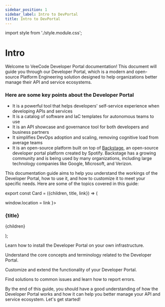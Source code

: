 ```yaml
---
sidebar_position: 1
sidebar_label: Intro to DevPortal
title: Intro to DevPortal
---
```


import style from './style.module.css';


# Intro

Welcome to VeeCode Developer Portal documentation! This document will guide you through our Developer Portal, which is a modern and open-source Platform Engineering solution designed to help organizations better manage their API and service ecosystems.

### Here are some key points about the Developer Portal

- It is a powerful tool that helps developers' self-service experience when developing APIs and services
- It is a catalog of software and IaC templates for autonomous teams to use
- It is an API showcase and governance tool for both developers and business partners
- It simplifies DevOps adoption and scaling, removing cognitive load from average teams
- It is an open-source platform built on top of [Backstage](https://backstage.io), an open-source developer portal platform created by Spotify. Backstage has a growing community and is being used by many organizations, including large technology companies like Google, Microsoft, and Verizon.

This documentation guide aims to help you understand the workings of the Developer Portal, how to use it, and how to customize it to meet your specific needs. Here are some of the topics covered in this guide:

<div className={style.wrapper}>

export const Card = ({children, title, link}) => (
   <div className={style.card}
      onClick={() => window.location = link }>
      <span className={style.titlebar}>
         <h3 className="{style.title}">{title}</h3>
      </span>
      <p className={style.desc}>
         {children}
      </p>
   </div>
);

<!-- <Card title="📄️ Self-Service Demo" link="self-service-demo/prerequisites">Explore the platform's features through a simple interactive demo.</Card> -->

<Card title="💻 Installation Guide" link="/devportal/installation-guide/simple-setup">Learn how to install the Developer Portal on your own infrastructure.</Card>

<Card title="💡 Concepts" link="/devportal/concepts/catalog">Understand the core concepts and terminology related to the Developer Portal.</Card>

<!-- <Card title="🌐 API Management" link="/devportal/api-management/apiManagement">Effectively manage your APIs and services using the Developer Portal.</Card> -->

<Card title="🧩 Plugins" link="/devportal/plugins/techdocs">Customize and extend the functionality of your Developer Portal.</Card>

<Card title="📍 Troubleshooting" link="/devportal/troubleshooting">Find solutions to common issues and learn how to report errors.</Card>

</div>

By the end of this guide, you should have a good understanding of how the Developer Portal works and how it can help you better manage your API and service ecosystem. Let's get started!
